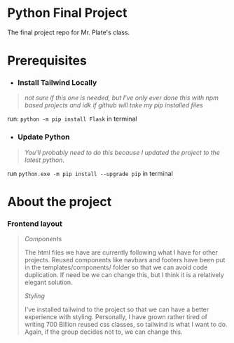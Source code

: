 # Python Final Project
The final project repo for Mr. Plate's class.

# Prerequisites
- ### Install Tailwind Locally

>*not sure if this one is needed, but I've only
ever done this with npm based projects and idk if
github will take my pip installed files*

run: `python -m pip install Flask` in terminal

- ### Update Python

>*You'll probably need to do this because I updated the
project to the latest python.*

run `python.exe -m pip install --upgrade pip` in terminal


# About the project

### Frontend layout

> *Components*
> 
> The html files we have are currently following what I have
> for other projects. Reused components like navbars and footers
> have been put in the templates/components/ folder so that we
> can avoid code duplication. If need be we can change this,
> but I think it is a relatively elegant solution.
> 
> *Styling*
> 
> I've installed tailwind to the project so that we can have
> a better experience with styling. Personally, I have grown rather
> tired of writing 700 Billion reused css classes, so tailwind
> is what I want to do. Again, if the group decides not to, 
> we can change this.